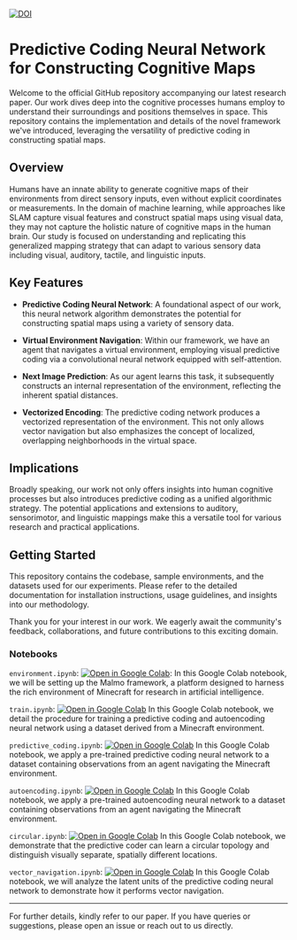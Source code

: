 [![DOI](https://zenodo.org/badge/696941025.svg)](https://zenodo.org/doi/10.5281/zenodo.11287438)

# Predictive Coding Neural Network for Constructing Cognitive Maps

Welcome to the official GitHub repository accompanying our latest research paper. Our work dives deep into the cognitive processes humans employ to understand their surroundings and positions themselves in space. This repository contains the implementation and details of the novel framework we've introduced, leveraging the versatility of predictive coding in constructing spatial maps.

## Overview

Humans have an innate ability to generate cognitive maps of their environments from direct sensory inputs, even without explicit coordinates or measurements. In the domain of machine learning, while approaches like SLAM capture visual features and construct spatial maps using visual data, they may not capture the holistic nature of cognitive maps in the human brain. Our study is focused on understanding and replicating this generalized mapping strategy that can adapt to various sensory data including visual, auditory, tactile, and linguistic inputs.

## Key Features

- **Predictive Coding Neural Network**: A foundational aspect of our work, this neural network algorithm demonstrates the potential for constructing spatial maps using a variety of sensory data.
  
- **Virtual Environment Navigation**: Within our framework, we have an agent that navigates a virtual environment, employing visual predictive coding via a convolutional neural network equipped with self-attention.

- **Next Image Prediction**: As our agent learns this task, it subsequently constructs an internal representation of the environment, reflecting the inherent spatial distances.

- **Vectorized Encoding**: The predictive coding network produces a vectorized representation of the environment. This not only allows vector navigation but also emphasizes the concept of localized, overlapping neighborhoods in the virtual space.

## Implications

Broadly speaking, our work not only offers insights into human cognitive processes but also introduces predictive coding as a unified algorithmic strategy. The potential applications and extensions to auditory, sensorimotor, and linguistic mappings make this a versatile tool for various research and practical applications.

## Getting Started

This repository contains the codebase, sample environments, and the datasets used for our experiments. Please refer to the detailed documentation for installation instructions, usage guidelines, and insights into our methodology.

Thank you for your interest in our work. We eagerly await the community's feedback, collaborations, and future contributions to this exciting domain.

### Notebooks
`environment.ipynb`: [![Open in Google Colab](https://colab.research.google.com/assets/colab-badge.svg)](https://colab.research.google.com/github/jgornet/predictive-coding-recovers-maps/blob/main/notebooks/environment.ipynb): 
In this Google Colab notebook, we will be setting up the Malmo framework, a platform designed to harness the rich environment of Minecraft for research in artificial intelligence.

`train.ipynb`: [![Open in Google Colab](https://colab.research.google.com/assets/colab-badge.svg)](https://colab.research.google.com/github/jgornet/predictive-coding-recovers-maps/blob/main/notebooks/train.ipynb)
In this Google Colab notebook, we detail the procedure for training a predictive coding and autoencoding neural network using a dataset derived from a Minecraft environment.

`predictive_coding.ipynb`: [![Open in Google Colab](https://colab.research.google.com/assets/colab-badge.svg)](https://colab.research.google.com/github/jgornet/predictive-coding-recovers-maps/blob/main/notebooks/predictive_coding.ipynb)
In this Google Colab notebook, we apply a pre-trained predictive coding neural network to a dataset containing observations from an agent navigating the Minecraft environment.

`autoencoding.ipynb`: [![Open in Google Colab](https://colab.research.google.com/assets/colab-badge.svg)](https://colab.research.google.com/github/jgornet/predictive-coding-recovers-maps/blob/main/notebooks/autoencoding.ipynb)
In this Google Colab notebook, we apply a pre-trained autoencoding neural network to a dataset containing observations from an agent navigating the Minecraft environment.

`circular.ipynb`: [![Open in Google Colab](https://colab.research.google.com/assets/colab-badge.svg)](https://colab.research.google.com/github/jgornet/predictive-coding-recovers-maps/blob/main/notebooks/circular.ipynb)
In this Google Colab notebook, we demonstrate that the predictive coder can learn a circular topology and distinguish visually separate, spatially different locations.

`vector_navigation.ipynb`: [![Open in Google Colab](https://colab.research.google.com/assets/colab-badge.svg)](https://colab.research.google.com/github/jgornet/predictive-coding-recovers-maps/blob/main/notebooks/vector_navigation.ipynb)
In this Google Colab notebook, we will analyze the latent units of the predictive coding neural network to demonstrate how it performs vector navigation.

---

For further details, kindly refer to our paper. If you have queries or suggestions, please open an issue or reach out to us directly.
